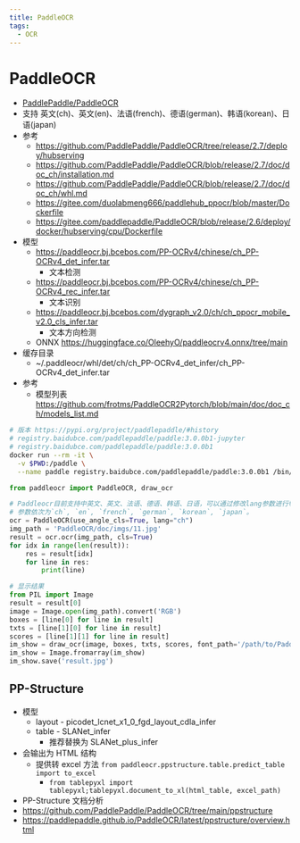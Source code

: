 ```yaml
---
title: PaddleOCR
tags:
  - OCR
---
```


# PaddleOCR

- [PaddlePaddle/PaddleOCR](https://github.com/PaddlePaddle/PaddleOCR)
- 支持 英文(ch)、英文(en)、法语(french)、德语(german)、韩语(korean)、日语(japan)
- 参考
  - https://github.com/PaddlePaddle/PaddleOCR/tree/release/2.7/deploy/hubserving
  - https://github.com/PaddlePaddle/PaddleOCR/blob/release/2.7/doc/doc_ch/installation.md
  - https://github.com/PaddlePaddle/PaddleOCR/blob/release/2.7/doc/doc_ch/whl.md
  - https://gitee.com/duolabmeng666/paddlehub_ppocr/blob/master/Dockerfile
  - https://gitee.com/paddlepaddle/PaddleOCR/blob/release/2.6/deploy/docker/hubserving/cpu/Dockerfile
- 模型
  - https://paddleocr.bj.bcebos.com/PP-OCRv4/chinese/ch_PP-OCRv4_det_infer.tar
    - 文本检测
  - https://paddleocr.bj.bcebos.com/PP-OCRv4/chinese/ch_PP-OCRv4_rec_infer.tar
    - 文本识别
  - https://paddleocr.bj.bcebos.com/dygraph_v2.0/ch/ch_ppocr_mobile_v2.0_cls_infer.tar
    - 文本方向检测
  - ONNX https://huggingface.co/OleehyO/paddleocrv4.onnx/tree/main
- 缓存目录
  - ~/.paddleocr/whl/det/ch/ch_PP-OCRv4_det_infer/ch_PP-OCRv4_det_infer.tar
- 参考
  - 模型列表 https://github.com/frotms/PaddleOCR2Pytorch/blob/main/doc/doc_ch/models_list.md

```bash
# 版本 https://pypi.org/project/paddlepaddle/#history
# registry.baidubce.com/paddlepaddle/paddle:3.0.0b1-jupyter
# registry.baidubce.com/paddlepaddle/paddle:3.0.0b1
docker run --rm -it \
  -v $PWD:/paddle \
  --name paddle registry.baidubce.com/paddlepaddle/paddle:3.0.0b1 /bin/bash
```

```py
from paddleocr import PaddleOCR, draw_ocr

# Paddleocr目前支持中英文、英文、法语、德语、韩语、日语，可以通过修改lang参数进行切换
# 参数依次为`ch`, `en`, `french`, `german`, `korean`, `japan`。
ocr = PaddleOCR(use_angle_cls=True, lang="ch")
img_path = 'PaddleOCR/doc/imgs/11.jpg'
result = ocr.ocr(img_path, cls=True)
for idx in range(len(result)):
    res = result[idx]
    for line in res:
        print(line)

# 显示结果
from PIL import Image
result = result[0]
image = Image.open(img_path).convert('RGB')
boxes = [line[0] for line in result]
txts = [line[1][0] for line in result]
scores = [line[1][1] for line in result]
im_show = draw_ocr(image, boxes, txts, scores, font_path='/path/to/PaddleOCR/doc/fonts/simfang.ttf')
im_show = Image.fromarray(im_show)
im_show.save('result.jpg')
```

## PP-Structure

- 模型
  - layout - picodet_lcnet_x1_0_fgd_layout_cdla_infer
  - table - SLANet_infer
    - 推荐替换为 SLANet_plus_infer
- 会输出为 HTML 结构
  - 提供转 excel 方法 `from paddleocr.ppstructure.table.predict_table import to_excel`
    - `from tablepyxl import tablepyxl;tablepyxl.document_to_xl(html_table, excel_path)`
- PP-Structure 文档分析
- https://github.com/PaddlePaddle/PaddleOCR/tree/main/ppstructure
- https://paddlepaddle.github.io/PaddleOCR/latest/ppstructure/overview.html
